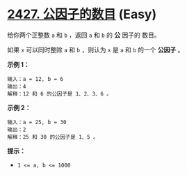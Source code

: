 # [2427. 公因子的数目](https://leetcode.cn/problems/number-of-common-factors/) (Easy)

给你两个正整数 `a` 和 `b` ，返回 `a` 和 `b` 的 **公** 因子的
数目。

如果 `x` 可以同时整除 `a` 和 `b` ，则认为 `x` 是 `a` 和 `b` 
的一个 **公因子** 。

**示例 1：**

```
输入：a = 12, b = 6
输出：4
解释：12 和 6 的公因子是 1、2、3、6 。

```

**示例 2：**

```
输入：a = 25, b = 30
输出：2
解释：25 和 30 的公因子是 1、5 。
```

**提示：**

- `1 <= a, b <= 1000`
